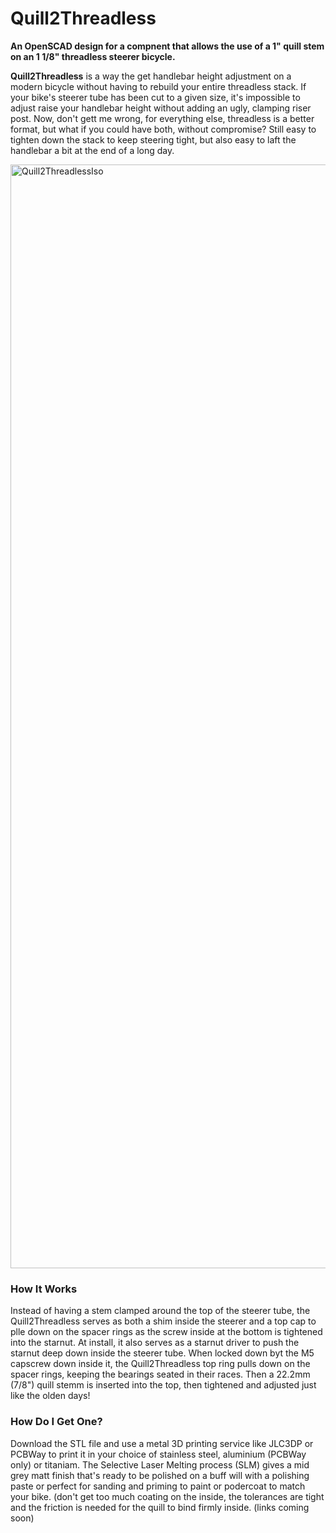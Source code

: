 # Quill2Threadless
**An OpenSCAD design for a compnent that allows the use of a 1" quill stem on an 1 1/8" threadless steerer bicycle.**

**Quill2Threadless** is a way the get handlebar height adjustment on a modern bicycle without having to rebuild your entire threadless stack. If your bike's steerer tube has been cut to a given size, it's impossible to adjust raise your handlebar height without adding an ugly, clamping riser post. Now, don't gett me wrong, for everything else, threadless is a better format, but what if you could have both, without compromise? Still easy to tighten down the stack to keep steering tight, but also easy to laft the handlebar a bit at the end of a long day.

<img width="2052" height="1766" alt="Quill2ThreadlessIso" src="https://github.com/user-attachments/assets/bde47d0f-a9f2-448c-9281-7dadac6ea31f" />

### How It Works
Instead of having a stem clamped around the top of the steerer tube, the Quill2Threadless serves as both a shim inside the steerer and a top cap to plle down on the spacer rings as the screw inside at the bottom is tightened into the starnut. At install, it also serves as a starnut driver to push the starnut deep down inside the steerer tube. When locked down byt the M5 capscrew down inside it, the Quill2Threadless top ring pulls down on the spacer rings, keeping the bearings seated in their races. Then a 22.2mm (7/8") quill stemm is inserted into the top, then tightened and adjusted just like the olden days!

### How Do I Get One?
Download the STL file and use a metal 3D printing service like JLC3DP or PCBWay to print it in your choice of stainless steel, aluminium (PCBWay only) or titaniam. The Selective Laser Melting process (SLM) gives a mid grey matt finish that's ready to be polished on a buff will with a polishing paste or perfect for sanding and priming to paint or podercoat to match your bike. (don't get too much coating on the inside, the tolerances are tight and the friction is needed for the quill to bind firmly inside. (links coming soon)
